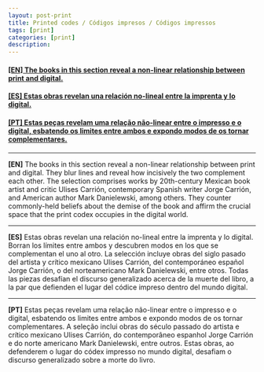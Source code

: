 ```yaml
---
layout: post-print
title: Printed codes / Códigos impresos / Códigos impressos
tags: [print]
categories: [print]
description:
---
```

<h4><a href="#EN">[EN] The books in this section reveal a non-linear relationship between print and digital.</a></h4>
<h4><a href="#ES">[ES] Estas obras revelan una relación no-lineal entre la imprenta y lo digital.</a></h4>
<h4><a href="#PT">[PT] Estas peças revelam uma relação não-linear entre o impresso e o digital, esbatendo os limites entre ambos e expondo modos de os tornar complementares.</a></h4>

---

<a id="EN"/>**[EN]** The books in this section reveal a non-linear relationship between print and digital. They blur lines and reveal how incisively the two complement each other. The selection comprises works by 20th-century Mexican book artist and critic Ulises Carrión, contemporary Spanish writer Jorge Carrión, and American author Mark Danielewski, among others. They counter commonly-held beliefs about the demise of the book and affirm the crucial space that the print codex occupies in the digital world.

---

<a id="ES"/>**[ES]** Estas obras revelan una relación no-lineal entre la imprenta y lo digital. Borran los límites entre ambos y descubren modos en los que se complementan el uno al otro. La selección incluye obras del siglo pasado del artista y crítico mexicano Ulises Carrión, del contemporáneo español Jorge Carrión, o del norteamericano Mark Danielewski, entre otros. Todas las piezas desafían el discurso generalizado acerca de la muerte del libro, a la par que defienden el lugar del códice impreso dentro del mundo digital.

---

<a id="PT"/>**[PT]** Estas peças revelam uma relação não-linear entre o impresso e o digital, esbatendo os limites entre ambos e expondo modos de os tornar complementares. A seleção inclui obras do século passado do artista e crítico mexicano Ulises Carrión, do contemporâneo espanhol Jorge Carrión e do norte americano Mark Danielewski, entre outros. Estas obras, ao defenderem o lugar do códex impresso no mundo digital, desafiam o discurso generalizado sobre a morte do livro.
